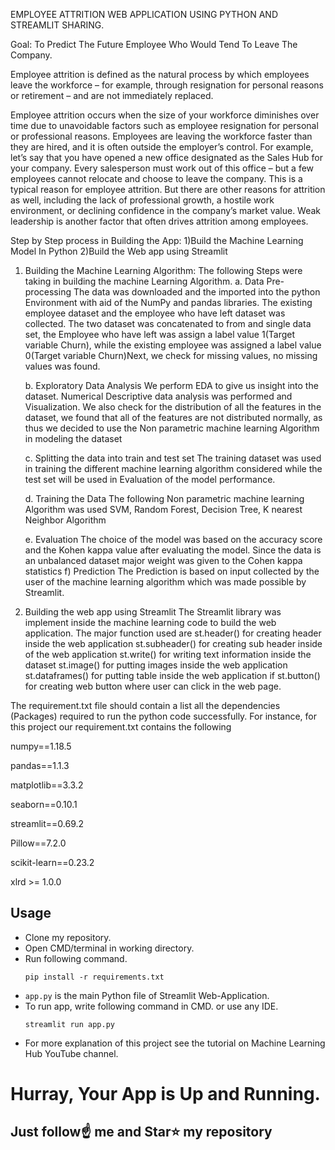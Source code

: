 EMPLOYEE ATTRITION WEB APPLICATION USING PYTHON AND STREAMLIT SHARING.


Goal:
 To Predict The Future Employee Who Would Tend To Leave The Company.

Employee attrition is defined as the natural process by which employees leave the workforce – for example, through resignation for personal reasons or retirement – and are not immediately replaced.

Employee attrition occurs when the size of your workforce diminishes over time due to unavoidable factors such as employee resignation for personal or professional reasons.
Employees are leaving the workforce faster than they are hired, and it is often outside the employer’s control. For example, let’s say that you have opened a new office designated as the Sales Hub for your company. Every salesperson must work out of this office – but a few employees cannot relocate and choose to leave the company. This is a typical reason for employee attrition.
But there are other reasons for attrition as well, including the lack of professional growth, a hostile work environment, or declining confidence in the company’s market value. Weak leadership is another factor that often drives attrition among employees.

Step by Step process in Building the App:
1)Build the Machine Learning Model In Python
2)Build the Web app using Streamlit

1) Building the Machine Learning Algorithm:
The following Steps were taking in building the machine Learning Algorithm.
	a. Data  Pre-processing
The data was downloaded and the imported into the python Environment with aid of the NumPy and pandas libraries. The existing employee dataset and the employee who have left dataset was collected. The two dataset was concatenated to from and single data set, the Employee who have left was assign a label value 1(Target variable Churn), while the existing employee was assigned a label value 0(Target variable Churn)Next, we check for missing values, no missing values was found. 

	b. Exploratory Data Analysis
We perform EDA to give us insight into the dataset. Numerical Descriptive data analysis was performed and Visualization. We also check for the distribution of all the features in the dataset, we found that all of the features are not distributed normally, as thus we decided to use the Non parametric machine learning Algorithm in modeling the dataset

	c. Splitting the data into train and test set
The training dataset was used in training the different machine learning algorithm considered while the test set will be used in Evaluation of the model performance.

	d. Training the Data
The following Non parametric machine learning Algorithm was used
SVM, Random Forest, Decision Tree, K nearest Neighbor Algorithm

	e. Evaluation
The choice of the model was based on the accuracy score and the Kohen kappa value after evaluating the model. Since the data is an unbalanced dataset major weight was given to the Cohen kappa statistics
f)	Prediction
The Prediction is based on input collected by the user of the machine learning algorithm which was made possible by Streamlit.



2) Building the web app using Streamlit
The Streamlit library was implement inside the machine learning code to build the web application. The major function used are 
st.header() for creating header inside the web application
st.subheader() for creating sub header inside of the web application
st.write() for writing text information inside the dataset
st.image() for putting images inside the web application
st.dataframes() for putting table inside   the web application
if st.button() for creating web button where user can click in the web page.

The requirement.txt file should contain a list all the dependencies (Packages) required to run the python code successfully.
For instance, for this project our requirement.txt contains the following

numpy==1.18.5

pandas==1.1.3

matplotlib==3.3.2

seaborn==0.10.1

streamlit==0.69.2

Pillow==7.2.0

scikit-learn==0.23.2

xlrd >= 1.0.0

## Usage
- Clone my repository.
- Open CMD/terminal in working directory.
- Run following command.
  ```
  pip install -r requirements.txt
  ```
- `app.py` is the main Python file of Streamlit Web-Application. 
- To run app, write following command in CMD. or use any IDE.
  ```
  streamlit run app.py
  ```
- For more explanation of this project see the tutorial on Machine Learning Hub YouTube channel.

# Hurray, Your App is Up and Running. 
## Just follow☝️ me and Star⭐ my repository 

